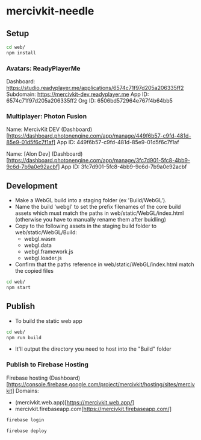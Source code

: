 # mercivkit-needle


## Setup 
```bash
cd web/
npm install
```

### Avatars: ReadyPlayerMe
Dashboard:
https://studio.readyplayer.me/applications/6574c71f97d205a206335ff2
Subdomain:
https://mercivkit-dev.readyplayer.me
App ID:
6574c71f97d205a206335ff2
Org ID:
6506bd572964e767f4b64bb5

### Multiplayer: Photon Fusion
Name:
MercivKit DEV
(Dashboard)[https://dashboard.photonengine.com/app/manage/449f6b57-c9fd-481d-85e9-01d5f6c7f1af]
App ID:
449f6b57-c9fd-481d-85e9-01d5f6c7f1af

Name: [Alon Dev]
(Dashboard)[https://dashboard.photonengine.com/app/manage/3fc7d901-5fc8-4bb9-9c6d-7b9a0e92acbf]
App ID:
3fc7d901-5fc8-4bb9-9c6d-7b9a0e92acbf


## Development
- Make a WebGL build into a staging folder (ex 'Build/WebGL').
- Name the build 'webgl' to set the prefix filenames of the core build assets which must match the paths in web/static/WebGL/index.html (otherwise you have to manually rename them after buidling)
- Copy to the following assets in the staging build folder to web/static/WebGL/Build:
  - webgl.wasm
  - webgl.data
  - webgl.framework.js
  - webgl.loader.js
- Confirm that the paths reference in web/static/WebGL/index.html match the copied files

```bash
cd web/
npm start
```

## Publish
- To build the static web app
```bash
cd web/
npm run build
```
- It'll output the directory you need to host into the "Build" folder


### Publish to Firebase Hosting
Firebase hosting 
(Dashboard)[https://console.firebase.google.com/project/mercivkit/hosting/sites/mercivkit]
Domains: 
- (mercivkit.web.app)[https://mercivkit.web.app/]
- mercivkit.firebaseapp.com[https://mercivkit.firebaseapp.com/]

```bash
firebase login

firebase deploy
```
